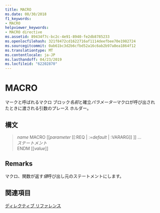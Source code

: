 ```yaml
---
title: MACRO
ms.date: 08/30/2018
f1_keywords:
- MACRO
helpviewer_keywords:
- MACRO directive
ms.assetid: 89434f7c-bc2c-4e91-8940-fe2db8785233
ms.openlocfilehash: 321f8472cd1622716af1114deefbee70e1982724
ms.sourcegitcommit: 0ab61bc3d2b6cfbd52a16c6ab2b97a8ea1864f12
ms.translationtype: MT
ms.contentlocale: ja-JP
ms.lasthandoff: 04/23/2019
ms.locfileid: "62202870"
---
```

# <a name="macro"></a>MACRO

マークと呼ばれるマクロ ブロック*名前*と確立*パラメーター*マクロが呼び出されたときに渡される引数のプレース ホルダー。

## <a name="syntax"></a>構文

> *name* MACRO [[*parameter* [[:REQ | :=*default* | :VARARG]] ]] ...<br/>
> *ステートメント*<br/>
> ENDM [[*value*]]

## <a name="remarks"></a>Remarks

マクロ、関数が返す*値*呼び出し元のステートメントにします。

## <a name="see-also"></a>関連項目

[ディレクティブ リファレンス](../../assembler/masm/directives-reference.md)<br/>